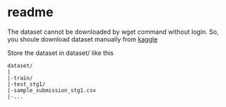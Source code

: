 # readme


The dataset cannot be downloaded by wget command without login. So, you shoule download dataset manually from [kaggle](https://www.kaggle.com/c/the-nature-conservancy-fisheries-monitoring/data)

Store the dataset in dataset/ like this

	dataset/
	|
	|-train/
	|-test_stg1/
	|-sample_submission_stg1.csv
    |-...